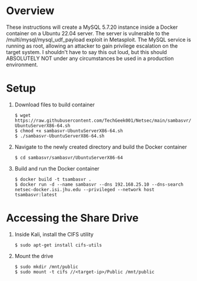 # Overview
These instructions will create a MySQL 5.7.20 instance inside a Docker container on a Ubuntu 22.04 server. The server is vulnerable to the /multi/mysql/mysql_udf_payload exploit in Metasploit. The MySQL service is running as root, allowing an attacker to gain privilege escalation on the target system. I shouldn't have to say this out loud, but this should ABSOLUTELY NOT under any circumstances be used in a production environment.
# Setup
1. Download files to build container
    ```
    $ wget https://raw.githubusercontent.com/TechGeek001/Netsec/main/sambasvr/sambasvr-UbuntuServerX86-64.sh
    $ chmod +x sambasvr-UbuntuServerX86-64.sh
    $ ./sambasvr-UbuntuServerX86-64.sh
    ```
2. Navigate to the newly created directory and build the Docker container
    ```
    $ cd sambasvr/sambasvr/UbuntuServerX86-64
    ```
3. Build and run the Docker container
    ```
    $ docker build -t tsambasvr .
    $ docker run -d --name sambasvr --dns 192.168.25.10 --dns-search netsec-docker.isi.jhu.edu --privileged --network host tsambasvr:latest
    ```
# Accessing the Share Drive
1. Inside Kali, install the CIFS utility
    ```
    $ sudo apt-get install cifs-utils
    ```
2. Mount the drive
    ```
    $ sudo mkdir /mnt/public
    $ sudo mount -t cifs //<target-ip>/Public /mnt/public
    ```

